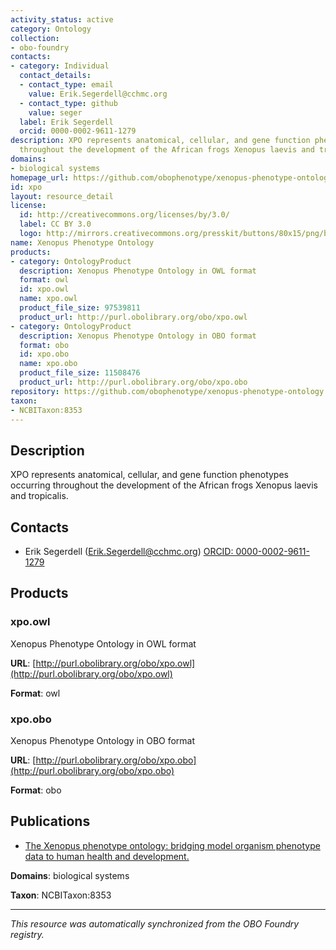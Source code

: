 ```yaml
---
activity_status: active
category: Ontology
collection:
- obo-foundry
contacts:
- category: Individual
  contact_details:
  - contact_type: email
    value: Erik.Segerdell@cchmc.org
  - contact_type: github
    value: seger
  label: Erik Segerdell
  orcid: 0000-0002-9611-1279
description: XPO represents anatomical, cellular, and gene function phenotypes occurring
  throughout the development of the African frogs Xenopus laevis and tropicalis.
domains:
- biological systems
homepage_url: https://github.com/obophenotype/xenopus-phenotype-ontology
id: xpo
layout: resource_detail
license:
  id: http://creativecommons.org/licenses/by/3.0/
  label: CC BY 3.0
  logo: http://mirrors.creativecommons.org/presskit/buttons/80x15/png/by.png
name: Xenopus Phenotype Ontology
products:
- category: OntologyProduct
  description: Xenopus Phenotype Ontology in OWL format
  format: owl
  id: xpo.owl
  name: xpo.owl
  product_file_size: 97539811
  product_url: http://purl.obolibrary.org/obo/xpo.owl
- category: OntologyProduct
  description: Xenopus Phenotype Ontology in OBO format
  format: obo
  id: xpo.obo
  name: xpo.obo
  product_file_size: 11508476
  product_url: http://purl.obolibrary.org/obo/xpo.obo
repository: https://github.com/obophenotype/xenopus-phenotype-ontology
taxon:
- NCBITaxon:8353
---
```

## Description

XPO represents anatomical, cellular, and gene function phenotypes occurring throughout the development of the African frogs Xenopus laevis and tropicalis.

## Contacts

- Erik Segerdell (Erik.Segerdell@cchmc.org) [ORCID: 0000-0002-9611-1279](https://orcid.org/0000-0002-9611-1279)

## Products

### xpo.owl

Xenopus Phenotype Ontology in OWL format

**URL**: [http://purl.obolibrary.org/obo/xpo.owl](http://purl.obolibrary.org/obo/xpo.owl)

**Format**: owl

### xpo.obo

Xenopus Phenotype Ontology in OBO format

**URL**: [http://purl.obolibrary.org/obo/xpo.obo](http://purl.obolibrary.org/obo/xpo.obo)

**Format**: obo

## Publications

- [The Xenopus phenotype ontology: bridging model organism phenotype data to human health and development.](https://www.ncbi.nlm.nih.gov/pubmed/35317743)

**Domains**: biological systems

**Taxon**: NCBITaxon:8353

---

*This resource was automatically synchronized from the OBO Foundry registry.*